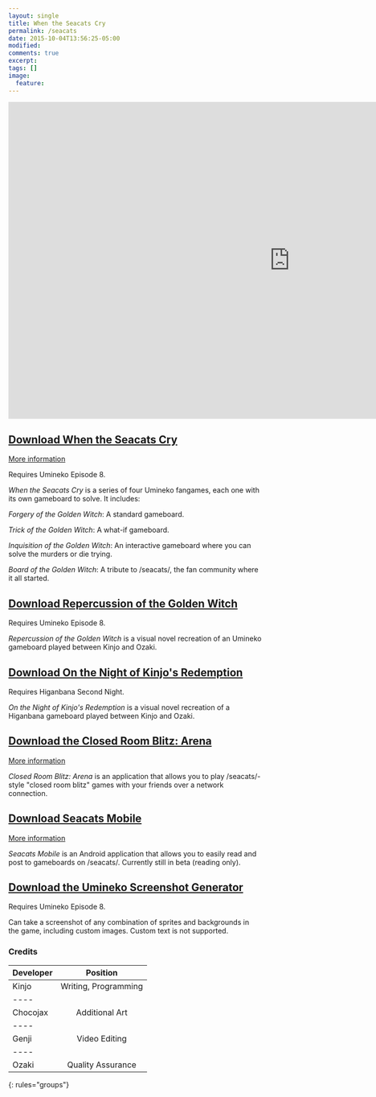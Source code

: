 ```yaml
---
layout: single
title: When the Seacats Cry
permalink: /seacats
date: 2015-10-04T13:56:25-05:00
modified:
comments: true
excerpt:
tags: []
image:
  feature:
---
```


<iframe width="1120" height="630" src="https://www.youtube.com/embed/L3z39v_3KIk" frameborder="0" allowfullscreen></iframe>

## [Download When the Seacats Cry](https://github.com/GoldbarGames/GoldbarGames.github.io/releases/download/wtsc/When_the_Seacats_Cry.zip)
[More information](https://vndb.org/v9220)

Requires Umineko Episode 8.

*When the Seacats Cry* is a series of four Umineko fangames, each one with its own gameboard to solve. It includes:

*Forgery of the Golden Witch*: A standard gameboard.

*Trick of the Golden Witch*: A what-if gameboard.

*Inquisition of the Golden Witch*: An interactive gameboard where you can solve the murders or die trying.

*Board of the Golden Witch*: A tribute to /seacats/, the fan community where it all started.

## [Download Repercussion of the Golden Witch](https://github.com/GoldbarGames/GoldbarGames.github.io/releases/download/rep/Repercussion.zip)
Requires Umineko Episode 8.

*Repercussion of the Golden Witch* is a visual novel recreation of an Umineko gameboard played between Kinjo and Ozaki.

## [Download On the Night of Kinjo's Redemption](https://github.com/GoldbarGames/GoldbarGames.github.io/releases/download/red/Redemption.zip)
Requires Higanbana Second Night.

*On the Night of Kinjo's Redemption* is a visual novel recreation of a Higanbana gameboard played between Kinjo and Ozaki.

## [Download the Closed Room Blitz: Arena](https://github.com/GoldbarGames/GoldbarGames.github.io/releases/download/crb/crb-arena.zip)
[More information](https://www.goldbargames.com/seacats/closed-room-blitz-arena/)

*Closed Room Blitz: Arena* is an application that allows you to play /seacats/-style "closed room blitz" games with your friends over a network connection.

## [Download Seacats Mobile](https://github.com/GoldbarGames/GoldbarGames.github.io/releases/download/sea/seacats-mobile.apk)
[More information](https://www.goldbargames.com/seacats/introducing-seacats-mobile/)

*Seacats Mobile* is an Android application that allows you to easily read and post to gameboards on /seacats/. Currently still in beta (reading only).

## [Download the Umineko Screenshot Generator](https://github.com/GoldbarGames/GoldbarGames.github.io/releases/download/scr/GG.UminekoScreenshot.zip)
Requires Umineko Episode 8.

Can take a screenshot of any combination of sprites and backgrounds in the game, including custom images. Custom text is not supported.

### Credits

| Developer | Position |
|:--------|:-------:|
| Kinjo   | Writing, Programming   |
|----
| Chocojax | Additional Art  |
|----
| Genji | Video Editing   |
|----
| Ozaki   | Quality Assurance   |
{: rules="groups"}

